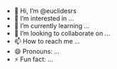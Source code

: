 - 👋 Hi, I’m @euclidesrs
- 👀 I’m interested in ...
- 🌱 I’m currently learning ...
- 💞️ I’m looking to collaborate on ...
- 📫 How to reach me ...
- 😄 Pronouns: ...
- ⚡ Fun fact: ...

<!---
euclidesrs/euclidesrs is a ✨ special ✨ repository because its `README.md` (this file) appears on your GitHub profile.
You can click the Preview link to take a look at your changes.
--->
